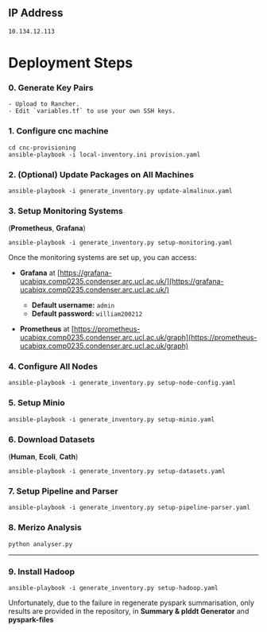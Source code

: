 ## IP Address
`10.134.12.113`

# Deployment Steps

### 0. **Generate Key Pairs**
    - Upload to Rancher.
    - Edit `variables.tf` to use your own SSH keys.

### 1. **Configure cnc machine**

    cd cnc-provisioning
    ansible-playbook -i local-inventory.ini provision.yaml
    
### 2. **(Optional) Update Packages on All Machines**

    ansible-playbook -i generate_inventory.py update-almalinux.yaml


### 3. **Setup Monitoring Systems**  
   (**Prometheus**, **Grafana**)

    ansible-playbook -i generate_inventory.py setup-monitoring.yaml

Once the monitoring systems are set up, you can access:
- **Grafana** at [https://grafana-ucabiqx.comp0235.condenser.arc.ucl.ac.uk/](https://grafana-ucabiqx.comp0235.condenser.arc.ucl.ac.uk/)
  - **Default username:** `admin`
  - **Default password:** `william200212`

- **Prometheus** at [https://prometheus-ucabiqx.comp0235.condenser.arc.ucl.ac.uk/graph](https://prometheus-ucabiqx.comp0235.condenser.arc.ucl.ac.uk/graph)

### 4. **Configure All Nodes**

    ansible-playbook -i generate_inventory.py setup-node-config.yaml

### 5. **Setup Minio**

    ansible-playbook -i generate_inventory.py setup-minio.yaml


### 6. **Download Datasets**  
   (**Human**, **Ecoli**, **Cath**)

    ansible-playbook -i generate_inventory.py setup-datasets.yaml


### 7. **Setup Pipeline and Parser**

    ansible-playbook -i generate_inventory.py setup-pipeline-parser.yaml


### 8. **Merizo Analysis**

    python analyser.py


---

### 9. **Install Hadoop**

    ansible-playbook -i generate_inventory.py setup-hadoop.yaml


Unfortunately, due to the failure in regenerate pyspark summarisation, only results are provided in the repository, in **Summary & plddt Generator** and **pyspark-files**
